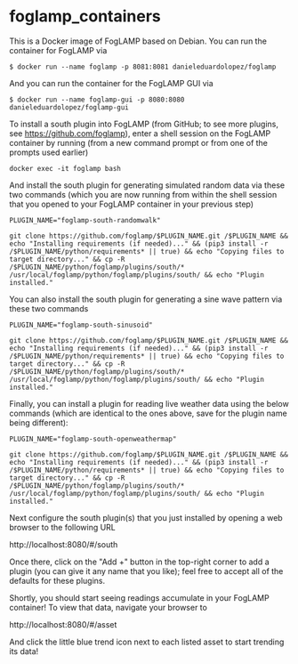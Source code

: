 # foglamp_containers

This is a Docker image of FogLAMP based on Debian.  You can run the container for FogLAMP via

```
$ docker run --name foglamp -p 8081:8081 danieleduardolopez/foglamp
```

And you can run the container for the FogLAMP GUI via

```
$ docker run --name foglamp-gui -p 8080:8080 danieleduardolopez/foglamp-gui
```

To install a south plugin into FogLAMP (from GitHub; to see more plugins, see https://github.com/foglamp), enter a shell session on the FogLAMP container by running (from a new command prompt or from one of the prompts used earlier)

```
docker exec -it foglamp bash
```

And install the south plugin for generating simulated random data via these two commands (which you are now running from within the shell session that you opened to your FogLAMP container in your previous step) 

```
PLUGIN_NAME="foglamp-south-randomwalk"

git clone https://github.com/foglamp/$PLUGIN_NAME.git /$PLUGIN_NAME && echo "Installing requirements (if needed)..." && (pip3 install -r /$PLUGIN_NAME/python/requirements* || true) && echo "Copying files to target directory..." && cp -R /$PLUGIN_NAME/python/foglamp/plugins/south/* /usr/local/foglamp/python/foglamp/plugins/south/ && echo "Plugin installed."
```

You can also install the south plugin for generating a sine wave pattern via these two commands

```	
PLUGIN_NAME="foglamp-south-sinusoid"

git clone https://github.com/foglamp/$PLUGIN_NAME.git /$PLUGIN_NAME && echo "Installing requirements (if needed)..." && (pip3 install -r /$PLUGIN_NAME/python/requirements* || true) && echo "Copying files to target directory..." && cp -R /$PLUGIN_NAME/python/foglamp/plugins/south/* /usr/local/foglamp/python/foglamp/plugins/south/ && echo "Plugin installed."
```

Finally, you can install a plugin for reading live weather data using the below commands (which are identical to the ones above, save for the plugin name being different):

```
PLUGIN_NAME="foglamp-south-openweathermap"

git clone https://github.com/foglamp/$PLUGIN_NAME.git /$PLUGIN_NAME && echo "Installing requirements (if needed)..." && (pip3 install -r /$PLUGIN_NAME/python/requirements* || true) && echo "Copying files to target directory..." && cp -R /$PLUGIN_NAME/python/foglamp/plugins/south/* /usr/local/foglamp/python/foglamp/plugins/south/ && echo "Plugin installed."
```
	
Next configure the south plugin(s) that you just installed by opening a web browser to the following URL

http://localhost:8080/#/south 

Once there, click on the "Add +" button in the top-right corner to add a plugin (you can give it any name that you like); feel free to accept all of the defaults for these plugins.

Shortly, you should start seeing readings accumulate in your FogLAMP container!  To view that data, navigate your browser to

http://localhost:8080/#/asset 

And click the little blue trend icon next to each listed asset to start trending its data!
